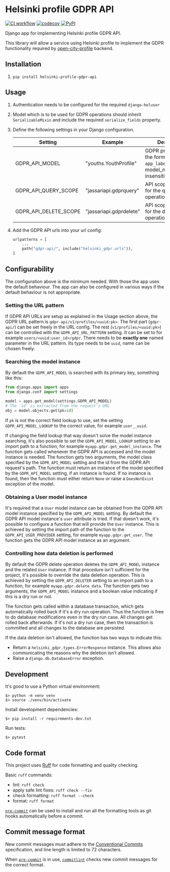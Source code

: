# Helsinki profile GDPR API

[![CI workflow](https://github.com/City-of-Helsinki/helsinki-profile-gdpr-api/actions/workflows/ci.yml/badge.svg?branch=main)](https://github.com/City-of-Helsinki/helsinki-profile-gdpr-api/actions/workflows/ci.yml?query=branch:main)
[![codecov](https://codecov.io/gh/City-of-Helsinki/helsinki-profile-gdpr-api/branch/main/graph/badge.svg)](https://codecov.io/gh/City-of-Helsinki/helsinki-profile-gdpr-api)
[![PyPI](https://badgen.net/pypi/v/helsinki-profile-gdpr-api)](https://pypi.org/project/helsinki-profile-gdpr-api/)

Django app for implementing Helsinki profile GDPR API.

This library will allow a service using Helsinki profile to implement the GDPR
functionality required by [open-city-profile](https://github.com/City-of-Helsinki/open-city-profile)
backend.

## Installation

1. `pip install helsinki-profile-gdpr-api`

## Usage

1. Authentication needs to be configured for the required `django-heluser`

2. Model which is to be used for GDPR operations should inherit `SerializableMixin` and
   include the required `serialize_fields` property.

3. Define the following settings in your Django configuration.

    | Setting | Example | Description |
    |---|---|---|
    | GDPR_API_MODEL | "youths.YouthProfile" | GDPR profile model in the form `app_label.model_name`. model_name is case-insensitive. |
    | GDPR_API_QUERY_SCOPE | "jassariapi.gdprquery" | API scope required for the query operation. |
    | GDPR_API_DELETE_SCOPE | "jassariapi.gdprdelete" | API scope required for the delete operation. |

4. Add the GDPR API urls into your url config:

    ```python
    urlpatterns = [
        ...
        path("gdpr-api/", include("helsinki_gdpr.urls")),
    ]
    ```

## Configurability

The configuration above is the minimum needed. With those the app uses the default behaviour.
The app can also be configured in various ways if the default behaviour is not appropriate.

### Setting the URL pattern

If GDPR API URLs are setup as explained in the Usage section above, the GDPR URL pattern is
`gdpr-api/v1/profiles/<uuid:pk>`. The first part (`gdpr-api/`) can be set freely in the URL config. The
rest (`v1/profiles/<uuid:pk>`) can be controlled with the `GDPR_API_URL_PATTERN` setting. It can be set to
for example `users/<uuid:user_id>/gdpr`. There needs to be **exactly one** named parameter in the URL
pattern. Its type needs to be `uuid`, name can be chosen freely.

### Searching the model instance

By default the `GDPR_API_MODEL` is searched with its primary key, something like this:

```python
from django.apps import apps
from django.conf import settings

model = apps.get_model(settings.GDPR_API_MODEL)
# The `id` is extracted from the request's URL
obj = model.objects.get(pk=id)
```

If `pk` is not the correct field lookup to use, set the setting `GDPR_API_MODEL_LOOKUP` to the correct
value, for example `user__uuid`.

If changing the field lookup that way doesn't solve the model instance searching, it's also possible to
set the `GDPR_API_MODEL_LOOKUP` setting to an import path to a function, for example
`myapp.gdpr.get_model_instance`. The function gets called whenever the GDPR API is accessed and the model
instance is needed. The function gets two arguments, the model class specified by the `GDPR_API_MODEL`
setting and the id from the GDPR API request's path. The function must return an instance of the model
specified by the `GDPR_API_MODEL` setting, if an instance is found. If no instance is found, then the
function must either return `None` or raise a `DoesNotExist` exception of the model.

### Obtaining a User model instance

It's required that a `User` model instance can be obtained from the GDPR API model instance specified by
the `GDPR_API_MODEL` setting. By default the GDPR API model instance's `user` attribute is tried. If that
doesn't work, it's possible to configure a function that will provide the `User` instance. This is
achieved by setting the import path of the function to the `GDPR_API_USER_PROVIDER` setting, for example
`myapp.gdpr.get_user`. The function gets the GDPR API model instance as an argument.

### Controlling how data deletion is performed

By default the GDPR delete operation deletes the `GDPR_API_MODEL` instance and the related `User`
instance. If that procedure isn't sufficient for the project, it's possible to override the data deletion
operation. This is achieved by setting the `GDPR_API_DELETER` setting to an import path to a function, for
example `myapp.gdpr.delete_data`. The function gets two arguments, the `GDPR_API_MODEL` instance and a
boolean value indicating if this is a dry run or not.

The function gets called within a database transaction, which gets automatically rolled back if it's a dry
run operation. Thus the function is free to do database modifications even in the dry run case. All
changes get rolled back afterwards. If it's not a dry run case, then the transaction is committed and all
changes to the database are persisted.

If the data deletion isn't allowed, the function has two ways to indicate this:

- Return a `helsinki_gdpr.types.ErrorResponse` instance. This allows also communicating the reasons
  why the deletion isn't allowed.
- Raise a `django.db.DatabaseError` exception.

## Development

It's good to use a Python virtual environment:

    $> python -m venv venv
    $> source ./venv/bin/activate

Install development dependencies:

    $> pip install -r requirements-dev.txt

Run tests:

    $> pytest

## Code format

This project uses [Ruff](https://docs.astral.sh/ruff/) for code formatting and quality checking.

Basic `ruff` commands:

* lint: `ruff check`
* apply safe lint fixes: `ruff check --fix`
* check formatting: `ruff format --check`
* format: `ruff format`

[`pre-commit`](https://pre-commit.com/) can be used to install and
run all the formatting tools as git hooks automatically before a
commit.

## Commit message format

New commit messages must adhere to the [Conventional Commits](https://www.conventionalcommits.org/)
specification, and line length is limited to 72 characters.

When [`pre-commit`](https://pre-commit.com/) is in use, [`commitlint`](https://github.com/conventional-changelog/commitlint)
checks new commit messages for the correct format.
